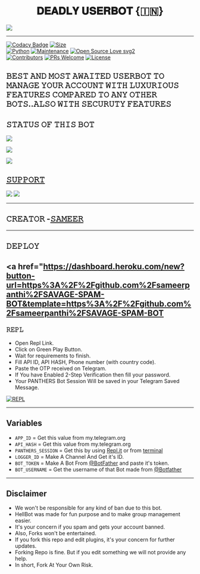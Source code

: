 <h1 align="center">
<b>𝐃𝐄𝐀𝐃𝐋𝐘 𝐔𝐒𝐄𝐑𝐁𝐎𝐓 {🇮🇳}</b>
</h1>
<img src="https://telegra.ph/file/fbb41395fd0feab088922.jpg">

-------------------------------------------------

[![Codacy Badge](https://api.codacy.com/project/badge/Grade/f7c51539e67b483bb8d7749acca51d3a)](https://app.codacy.com/gh/sameerpanthi/deadly-op-bot?utm_source=github.com&utm_medium=referral&utm_content=sameerpanthi/deadly-op-bot&utm_campaign=Badge_Grade_Settings)
[![Size](https://img.shields.io/github/repo-size/sameerpanthi/deadly-op-bot?style=flat-square&color=green)](https://github.com/sameerpanthi/deadly-op-bot/)   
[![Python](https://img.shields.io/badge/Python-v3.9-blue)](https://www.python.org/)
[![Maintenance](https://img.shields.io/badge/Maintained%3F-yes-green.svg)](https://github.com/sameerpanthi/deadly-op-bot/graphs/commit-activity)
[![Open Source Love svg2](https://badges.frapsoft.com/os/v2/open-source.svg?v=103)](https://github.com/sameerpanthi/deadly-op-bot)   
[![Contributors](https://img.shields.io/github/contributors/sameerpanthi/deadly-op-bot?style=flat-square&color=green)](https://github.com/sameerpanthi/deadly-op-bot/graphs/contributors)
[![PRs Welcome](https://img.shields.io/badge/PRs-welcome-brightgreen.svg?style=flat-square)](https://makeapullrequest.com)
[![License](https://img.shields.io/badge/License-AGPL-blue)](https://github.com/sameerpanthi/deadly-op-bot/blob/main/LICENSE)


𝙱𝙴𝚂𝚃 𝙰𝙽𝙳 𝙼𝙾𝚂𝚃 𝙰𝚆𝙰𝙸𝚃𝙴𝙳 𝚄𝚂𝙴𝚁𝙱𝙾𝚃 𝚃𝙾 𝙼𝙰𝙽𝙰𝙶𝙴 𝚈𝙾𝚄𝚁 𝙰𝙲𝙲𝙾𝚄𝙽𝚃 𝚆𝙸𝚃𝙷 𝙻𝚄𝚇𝚄𝚁𝙸𝙾𝚄𝚂 𝙵𝙴𝙰𝚃𝚄𝚁𝙴𝚂 𝙲𝙾𝙼𝙿𝙰𝚁𝙴𝙳 𝚃𝙾 𝙰𝙽𝚈 𝙾𝚃𝙷𝙴𝚁 𝙱𝙾𝚃𝚂..𝙰𝙻𝚂𝙾 𝚆𝙸𝚃𝙷 𝚂𝙴𝙲𝚄𝚁𝚄𝚃𝚈 𝙵𝙴𝙰𝚃𝚄𝚁𝙴𝚂
----

## 𝚂𝚃𝙰𝚃𝚄𝚂 𝙾𝙵 𝚃𝙷𝙸𝚂 𝙱𝙾𝚃 
<p align="left"><a href="https://github.com/sameerpanthi/deadly-op-bot/network/members"><img src="https://img.shields.io/github/forks/sameerpanthi/deadly-op-bot?label=Forks&logoColor=Black&style=social"></a><p align="left"><a href="https://github.com/sameerpanthi/deadly-op-bot/stargazers"><img src="https://img.shields.io/github/stars/sameerpanthi/deadly-op-bot?logoColor=Blue&style=social"></a><p align="left"><a href="https://github.com/sameerpanthi/deadly-op-bot"></a><p align="left"><a href="https://github.com/sameerpanthi/deadly-op-bot?"><img src="https://img.shields.io/github/last-commit/sameerpanthi/deadly-op-bot?style=plastic"></

-------------------------------------------------

## 𝚂𝚄𝙿𝙿𝙾𝚁𝚃 
                          
<a href="https://t.me/deadly_techy"><img src="https://img.shields.io/badge/Join-SUPPORT%20CHANNEL-red.svg?logo=Telegram"></a>
<a href="https://t.me/deadly_userbot"><img src="https://img.shields.io/badge/Join-SUPPORT%20GROUP-red.svg?logo=Telegram"></a>

-------------------------------------------------

## 𝙲𝚁𝙴𝙰𝚃𝙾𝚁 -[𝚂𝙰𝙼𝙴𝙴𝚁](https://t.me/OFFICIAL_SAMEER)

-------------------------------------------------

## 𝙳𝙴𝙿𝙻𝙾𝚈

<a href="https://dashboard.heroku.com/new?button-url=https%3A%2F%2Fgithub.com%2Fsameerpanthi%2FSAVAGE-SPAM-BOT&template=https%3A%2F%2Fgithub.com%2Fsameerpanthi%2FSAVAGE-SPAM-BOT
------------------------------------------------
### 𝚁𝙴𝙿𝙻
- Open Repl Link.
- Click on Green Play Button.
- Wait for requirements to finish.
- Fill API ID, API HASH, Phone number (with country code).
- Paste the OTP received on Telegram.
- If You have Enabled 2-Step Verification then fill your password.
- Your PANTHERS Bot Session Will be saved in your Telegram Saved Message.

[![REPL](https://repl.it/badge/github/spandey112/SensibleUserbot)](https://replit.com/@sameerpanthi/DEADLY-FIGHTERS-BOT#main.py)
    
-------------------------------------------------
## Variables

- `APP_ID`  =  Get this value from my.telegram.org
- `API_HASH`  =  Get this value from my.telegram.org
- `PANTHERS_SESSION`  =  Get this by using [Repl.it](#Repl) or from [terminal](#Terminal)
- `LOGGER_ID`  =  Make A Channel And Get it's ID.
- `BOT_TOKEN`  =  Make A Bot From [@BotFather](https://t.me/botfather) and paste it's token.
- `BOT_USERNAME`  =  Get the username of that Bot made from [@Botfather](https://t.me/botfather)

------------
## Disclaimer
- We won't be responsible for any kind of ban due to this bot.
- HellBot was made for fun purpose and to make group management easier.
- It's your concern if you spam and gets your account banned.
- Also, Forks won't be entertained.
- If you fork this repo and edit plugins, it's your concern for further updates.
- Forking Repo is fine. But if you edit something we will not provide any help.
- In short, Fork At Your Own Risk.


